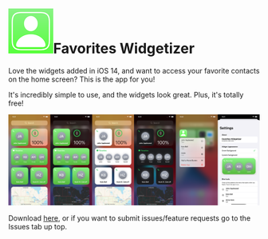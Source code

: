 # ![alt text](appicon@90px.png)Favorites Widgetizer

Love the widgets added in iOS 14, and want to access your favorite contacts on the home screen? This is the app for you!

It's incredibly simple to use, and the widgets look great. Plus, it's totally free!

![alt text](screenshots/v1.0/arranged.png)

Download [here](https://apps.apple.com/us/app/id1532064661), or if you want to submit issues/feature requests go to the Issues tab up top.
